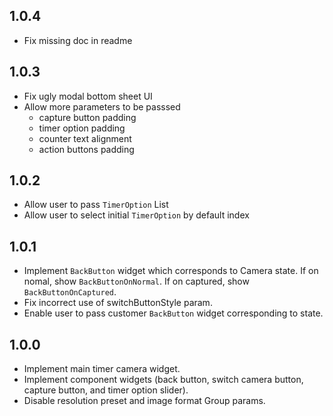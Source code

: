 ## 1.0.4

* Fix missing doc in readme

## 1.0.3

* Fix ugly modal bottom sheet UI
* Allow more parameters to be passsed
  * capture button padding
  * timer option padding
  * counter text alignment
  * action buttons padding

## 1.0.2

* Allow user to pass `TimerOption` List
* Allow user to select initial `TimerOption` by default index

## 1.0.1

* Implement `BackButton` widget which corresponds to Camera state. If on nomal, show `BackButtonOnNormal`. If on captured, show `BackButtonOnCaptured`.
* Fix incorrect use of switchButtonStyle param.
* Enable user to pass customer `BackButton` widget corresponding to state.

## 1.0.0

* Implement main timer camera widget.
* Implement component widgets (back button, switch camera button, capture button, and timer option slider).
* Disable resolution preset and image format Group params.
